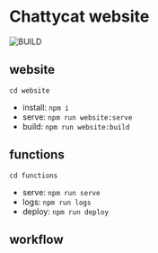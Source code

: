 # Chattycat website
![BUILD](https://github.com/ydomenjoud/chattycat/workflows/BUILD/badge.svg)

## website
`cd website`

* install: `npm i`
* serve: `npm run website:serve`
* build: `npm run website:build`

## functions
`cd functions`

* serve: `npm run serve`
* logs: `npm run logs`
* deploy: `npm run deploy`

## workflow
